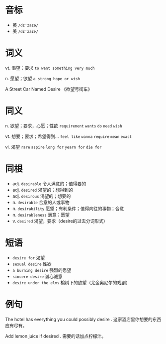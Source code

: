 # 音标

- 英 `/dɪ'zaɪə/`
- 美 `/dɪ'zaɪɚ/`

# 词义

vt. 渴望；要求
`to want something very much`

n. 愿望；欲望
`a strong hope or wish`



A Street Car Named Desire 《欲望号街车》

# 同义

n. 欲望；要求，心愿；性欲
`requirement` `wants` `do` `need` `wish`

vt. 想要；要求；希望得到…
`feel like` `wanna` `require` `mean` `exact`

vi. 渴望
`rare` `aspire` `long for` `yearn for` `die for`

# 同根

- adj. `desirable` 令人满意的；值得要的
- adj. `desired` 渴望的；想得到的
- adj. `desirous` 渴望的；想要的
- n. `desirable` 合意的人或事物
- n. `desirability` 愿望；有利条件；值得向往的事物；合意
- n. `desirableness` 满意；愿望
- v. `desired` 渴望，要求（desire的过去分词形式）

# 短语

- `desire for` 渴望
- `sexual desire` 性欲
- `a burning desire` 强烈的愿望
- `sincere desire` 诚心诚意
- `desire under the elms` 榆树下的欲望（尤金奥尼尔的戏剧）

# 例句

The hotel has everything you could possibly desire .
这家酒店里你想要的东西应有尽有。

Add lemon juice if desired .
需要的话加点柠檬汁。


